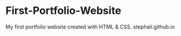 # First-Portfolio-Website
My first portfolio website created with HTML &amp; CSS.
stephali.github.io
